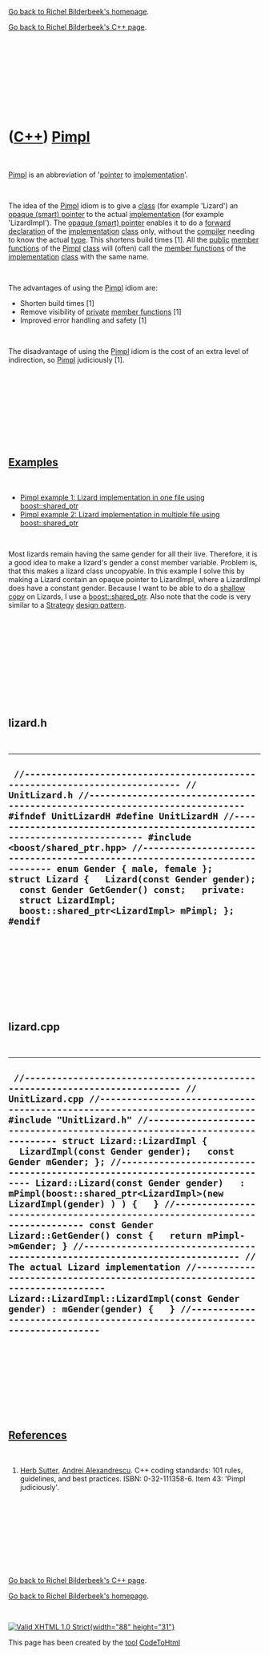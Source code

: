 [Go back to Richel Bilderbeek's homepage](index.htm).

[Go back to Richel Bilderbeek's C++ page](Cpp.htm).

 

 

 

 

 

([C++](Cpp.htm)) [Pimpl](CppPimpl.htm)
======================================

 

[Pimpl](CppPimpl.htm) is an abbreviation of '[pointer](CppPointer.htm)
to [implementation](CppImplementation.htm)'.

 

The idea of the [Pimpl](CppPimpl.htm) idiom is to give a
[class](CppClass.htm) (for example 'Lizard') an [opaque (smart)
pointer](CppOpaquePointer.htm) to the actual
[implementation](CppImplementation.htm) (for example 'LizardImpl'). The
[opaque (smart) pointer](CppOpaquePointer.htm) enables it to do a
[forward declaration](CppForwardDeclaration.htm) of the
[implementation](CppImplementation.htm) [class](CppClass.htm) only,
without the [compiler](CppCompiler.htm) needing to know the actual
[type](CppDataType.htm). This shortens build times \[1\]. All the
[public](CppPublic.htm) [member functions](CppMemberFunction.htm) of the
[Pimpl](CppPimpl.htm) [class](CppClass.htm) will (often) call the
[member functions](CppMemberFunction.htm) of the
[implementation](CppImplementation.htm) [class](CppClass.htm) with the
same name.

 

The advantages of using the [Pimpl](CppPimpl.htm) idiom are:

-   Shorten build times \[1\]
-   Remove visibility of [private](CppPrivate.htm) [member
    functions](CppMemberFunction.htm) \[1\]
-   Improved error handling and safety \[1\]

 

The disadvantage of using the [Pimpl](CppPimpl.htm) idiom is the cost of
an extra level of indirection, so [Pimpl](CppPimpl.htm) judiciously
\[1\].

 

 

 

 

 

[Examples](CppExample.htm)
--------------------------

 

-   [Pimpl example 1: Lizard implementation in one file using
    boost::shared\_ptr](CppPimplExample1.htm)
-   [Pimpl example 2: Lizard implementation in multiple file using
    boost::shared\_ptr](CppPimplExample2.htm)

 

Most lizards remain having the same gender for all their live.
Therefore, it is a good idea to make a lizard's gender a const member
variable. Problem is, that this makes a lizard class uncopyable. In this
example I solve this by making a Lizard contain an opaque pointer to
LizardImpl, where a LizardImpl does have a constant gender. Because I
want to be able to do a [shallow copy](CppShallowCopy.htm) on Lizards, I
use a [boost::shared\_ptr](CppBoostShared_ptr.htm). Also note that the
code is very similar to a [Strategy](CppDesignPatternStrategy.htm)
[design pattern](CppDesignPattern.htm).

 

 

 

 

 

 

lizard.h
--------

 

  -----------------------------------------------------------------------------------------------------------------------------------------------------------------------------------------------------------------------------------------------------------------------------------------------------------------------------------------------------------------------------------------------------------------------------------------------------------------------------------------------------------------------------------------------------------------------------------------------------------------------
  ` //--------------------------------------------------------------------------- // UnitLizard.h //--------------------------------------------------------------------------- #ifndef UnitLizardH #define UnitLizardH //--------------------------------------------------------------------------- #include <boost/shared_ptr.hpp> //--------------------------------------------------------------------------- enum Gender { male, female };   struct Lizard {   Lizard(const Gender gender);   const Gender GetGender() const;   private:   struct LizardImpl;   boost::shared_ptr<LizardImpl> mPimpl; }; #endif`
  -----------------------------------------------------------------------------------------------------------------------------------------------------------------------------------------------------------------------------------------------------------------------------------------------------------------------------------------------------------------------------------------------------------------------------------------------------------------------------------------------------------------------------------------------------------------------------------------------------------------------

 

 

 

 

 

lizard.cpp
----------

 

  -------------------------------------------------------------------------------------------------------------------------------------------------------------------------------------------------------------------------------------------------------------------------------------------------------------------------------------------------------------------------------------------------------------------------------------------------------------------------------------------------------------------------------------------------------------------------------------------------------------------------------------------------------------------------------------------------------------------------------------------------------------------------------------------------------------------------------------------------------------------------------------------------------------------------------------------------------------------------------------------------------------------------------------------------------------------------------------------
  ` //--------------------------------------------------------------------------- // UnitLizard.cpp //--------------------------------------------------------------------------- #include "UnitLizard.h" //--------------------------------------------------------------------------- struct Lizard::LizardImpl {   LizardImpl(const Gender gender);   const Gender mGender; }; //--------------------------------------------------------------------------- Lizard::Lizard(const Gender gender)   : mPimpl(boost::shared_ptr<LizardImpl>(new LizardImpl(gender) ) ) {   } //--------------------------------------------------------------------------- const Gender Lizard::GetGender() const {   return mPimpl->mGender; } //--------------------------------------------------------------------------- // The actual Lizard implementation //--------------------------------------------------------------------------- Lizard::LizardImpl::LizardImpl(const Gender gender) : mGender(gender) {   } //---------------------------------------------------------------------------`
  -------------------------------------------------------------------------------------------------------------------------------------------------------------------------------------------------------------------------------------------------------------------------------------------------------------------------------------------------------------------------------------------------------------------------------------------------------------------------------------------------------------------------------------------------------------------------------------------------------------------------------------------------------------------------------------------------------------------------------------------------------------------------------------------------------------------------------------------------------------------------------------------------------------------------------------------------------------------------------------------------------------------------------------------------------------------------------------------

 

 

 

 

 

[References](CppReferences.htm)
-------------------------------

 

1.  [Herb Sutter](CppHerbSutter.htm), [Andrei
    Alexandrescu](CppAndreiAlexandrescu.htm). C++ coding standards: 101
    rules, guidelines, and best practices. ISBN: 0-32-111358-6. Item 43:
    'Pimpl judiciously'.

 

 

 

 

 

[Go back to Richel Bilderbeek's C++ page](Cpp.htm).

[Go back to Richel Bilderbeek's homepage](index.htm).

 

[![Valid XHTML 1.0 Strict](valid-xhtml10.png){width="88"
height="31"}](http://validator.w3.org/check?uri=referer)

This page has been created by the [tool](Tools.htm)
[CodeToHtml](ToolCodeToHtml.htm)
